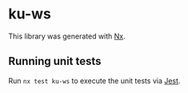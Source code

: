 # ku-ws

This library was generated with [Nx](https://nx.dev).





## Running unit tests

Run `nx test ku-ws` to execute the unit tests via [Jest](https://jestjs.io).


